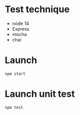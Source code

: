 # Test technique

- node 14
- Express
- mocha
- chai

# Launch

`npm start`

# Launch unit test

`npm test`
